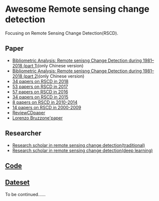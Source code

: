 # Awesome Remote sensing change detection 

Focusing on Remote Sensing Change Detection(RSCD).

## Paper
- [Bibliometric Analysis: Remote senisng Change Detection during 1981–2018 (part 1)](https://wenhwu.github.io/2018/10/CDReview/)(only Chinese version)
- [Bibliometric Analysis: Remote senisng Change Detection during 1981–2018 (part 2)](https://wenhwu.github.io/2018/10/CDReview-2/)(only Chinese version)
- [34 papers on RSCD in 2018 ](https://github.com/wenhwu/Awesome-RS-changedetection/blob/master/paper/2018-10-23-2018CDpaper.md)
- [53 papers on RSCD in 2017 ](https://github.com/wenhwu/Awesome-RS-changedetection/blob/master/paper/2018-10-24-2017CDpaper53.md)
- [57 papers on RSCD in 2016 ](https://github.com/wenhwu/Awesome-RS-changedetection/blob/master/paper/2018-10-25-2016CDpaper57.md)
- [34 papers on RSCD in 2015 ](https://github.com/wenhwu/Awesome-RS-changedetection/blob/master/paper/2018-10-27-2015CDpaper34.md)
- [8 papers on RSCD in 2010-2014 ](https://github.com/wenhwu/Awesome-RS-changedetection/blob/master/paper/2018-10-30-2010-2014CDpaper8.md)
- [14 papers on RSCD in 2000-2009 ](https://github.com/wenhwu/Awesome-RS-changedetection/blob/master/paper/2018-10-31-2000-2009CDpaper14.md)
- [ReviewCDpaper](https://github.com/wenhwu/Awesome-RS-changedetection/blob/master/paper/2019-07-16-ReviewCDpaper.md)
- [Lorenzo Bruzzone'paper](https://github.com/wenhwu/Awesome-RS-changedetection/blob/master/paper/2018-11-02-CDpaper_Bruzzone.md)


## Researcher
- [Research scholar in remote sensing change detection(traditional)](https://github.com/wenhwu/Awesome-RS-changedetection/blob/master/paper/2018-10-12-CDResearcher.md)
- [Research scholar in remote sensing change detection(deep learning)](https://github.com/wenhwu/Awesome-RS-changedetection/blob/master/paper/2019-07-14-CDResearcher2.md)

## [Code](https://github.com/wenhwu/Awesome-RS-changedetection/blob/master/CDCode.md)

## [Dateset](https://github.com/wenhwu/Awesome-RS-changedetection/blob/master/CDataset.md)

To be continued......